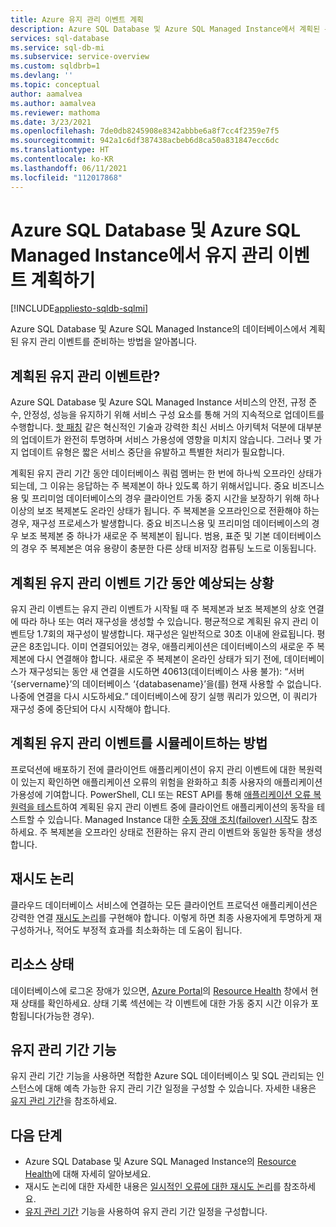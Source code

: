 ```yaml
---
title: Azure 유지 관리 이벤트 계획
description: Azure SQL Database 및 Azure SQL Managed Instance에서 계획된 유지 관리 이벤트를 준비하는 방법을 알아봅니다.
services: sql-database
ms.service: sql-db-mi
ms.subservice: service-overview
ms.custom: sqldbrb=1
ms.devlang: ''
ms.topic: conceptual
author: aamalvea
ms.author: aamalvea
ms.reviewer: mathoma
ms.date: 3/23/2021
ms.openlocfilehash: 7de0db8245908e8342abbbe6a8f7cc4f2359e7f5
ms.sourcegitcommit: 942a1c6df387438acbeb6d8ca50a831847ecc6dc
ms.translationtype: HT
ms.contentlocale: ko-KR
ms.lasthandoff: 06/11/2021
ms.locfileid: "112017868"
---
```

# <a name="plan-for-azure-maintenance-events-in-azure-sql-database-and-azure-sql-managed-instance"></a>Azure SQL Database 및 Azure SQL Managed Instance에서 유지 관리 이벤트 계획하기
[!INCLUDE[appliesto-sqldb-sqlmi](../includes/appliesto-sqldb-sqlmi.md)]

Azure SQL Database 및 Azure SQL Managed Instance의 데이터베이스에서 계획된 유지 관리 이벤트를 준비하는 방법을 알아봅니다.

## <a name="what-is-a-planned-maintenance-event"></a>계획된 유지 관리 이벤트란?

Azure SQL Database 및 Azure SQL Managed Instance 서비스의 안전, 규정 준수, 안정성, 성능을 유지하기 위해 서비스 구성 요소를 통해 거의 지속적으로 업데이트를 수행합니다. [핫 패칭](https://aka.ms/azuresqlhotpatching) 같은 혁신적인 기술과 강력한 최신 서비스 아키텍처 덕분에 대부분의 업데이트가 완전히 투명하며 서비스 가용성에 영향을 미치지 않습니다. 그러나 몇 가지 업데이트 유형은 짧은 서비스 중단을 유발하고 특별한 처리가 필요합니다. 

계획된 유지 관리 기간 동안 데이터베이스 쿼럼 멤버는 한 번에 하나씩 오프라인 상태가 되는데, 그 이유는 응답하는 주 복제본이 하나 있도록 하기 위해서입니다. 중요 비즈니스용 및 프리미엄 데이터베이스의 경우 클라이언트 가동 중지 시간을 보장하기 위해 하나 이상의 보조 복제본도 온라인 상태가 됩니다. 주 복제본을 오프라인으로 전환해야 하는 경우, 재구성 프로세스가 발생합니다. 중요 비즈니스용 및 프리미엄 데이터베이스의 경우 보조 복제본 중 하나가 새로운 주 복제본이 됩니다. 범용, 표준 및 기본 데이터베이스의 경우 주 복제본은 여유 용량이 충분한 다른 상태 비저장 컴퓨팅 노드로 이동됩니다.

## <a name="what-to-expect-during-a-planned-maintenance-event"></a>계획된 유지 관리 이벤트 기간 동안 예상되는 상황

유지 관리 이벤트는 유지 관리 이벤트가 시작될 때 주 복제본과 보조 복제본의 상호 연결에 따라 하나 또는 여러 재구성을 생성할 수 있습니다. 평균적으로 계획된 유지 관리 이벤트당 1.7회의 재구성이 발생합니다. 재구성은 일반적으로 30초 이내에 완료됩니다. 평균은 8초입니다. 이미 연결되어있는 경우, 애플리케이션은 데이터베이스의 새로운 주 복제본에 다시 연결해야 합니다. 새로운 주 복제본이 온라인 상태가 되기 전에, 데이터베이스가 재구성되는 동안 새 연결을 시도하면 40613(데이터베이스 사용 불가): “서버 ‘{servername}’의 데이터베이스 ‘{databasename}’을(를) 현재 사용할 수 없습니다. 나중에 연결을 다시 시도하세요.” 데이터베이스에 장기 실행 쿼리가 있으면, 이 쿼리가 재구성 중에 중단되어 다시 시작해야 합니다.

## <a name="how-to-simulate-a-planned-maintenance-event"></a>계획된 유지 관리 이벤트를 시뮬레이트하는 방법

프로덕션에 배포하기 전에 클라이언트 애플리케이션이 유지 관리 이벤트에 대한 복원력이 있는지 확인하면 애플리케이션 오류의 위험을 완화하고 최종 사용자의 애플리케이션 가용성에 기여합니다. PowerShell, CLI 또는 REST API를 통해 [애플리케이션 오류 복원력을 테스트](./high-availability-sla.md#testing-application-fault-resiliency)하여 계획된 유지 관리 이벤트 중에 클라이언트 애플리케이션의 동작을 테스트할 수 있습니다. Managed Instance 대한 [수동 장애 조치(failover) 시작](https://aka.ms/mifailover-techblog)도 참조하세요. 주 복제본을 오프라인 상태로 전환하는 유지 관리 이벤트와 동일한 동작을 생성합니다.

## <a name="retry-logic"></a>재시도 논리

클라우드 데이터베이스 서비스에 연결하는 모든 클라이언트 프로덕션 애플리케이션은 강력한 연결 [재시도 논리](troubleshoot-common-connectivity-issues.md#retry-logic-for-transient-errors)를 구현해야 합니다. 이렇게 하면 최종 사용자에게 투명하게 재구성하거나, 적어도 부정적 효과를 최소화하는 데 도움이 됩니다.

## <a name="resource-health"></a>리소스 상태

데이터베이스에 로그온 장애가 있으면, [Azure Portal](https://portal.azure.com)의 [Resource Health](../../service-health/resource-health-overview.md#get-started) 창에서 현재 상태를 확인하세요. 상태 기록 섹션에는 각 이벤트에 대한 가동 중지 시간 이유가 포함됩니다(가능한 경우).

## <a name="maintenance-window-feature"></a>유지 관리 기간 기능

유지 관리 기간 기능을 사용하면 적합한 Azure SQL 데이터베이스 및 SQL 관리되는 인스턴스에 대해 예측 가능한 유지 관리 기간 일정을 구성할 수 있습니다. 자세한 내용은 [유지 관리 기간](maintenance-window.md)을 참조하세요.

## <a name="next-steps"></a>다음 단계

- Azure SQL Database 및 Azure SQL Managed Instance의 [Resource Health](resource-health-to-troubleshoot-connectivity.md)에 대해 자세히 알아보세요.
- 재시도 논리에 대한 자세한 내용은 [일시적인 오류에 대한 재시도 논리](troubleshoot-common-connectivity-issues.md#retry-logic-for-transient-errors)를 참조하세요.
- [유지 관리 기간](maintenance-window.md) 기능을 사용하여 유지 관리 기간 일정을 구성합니다.